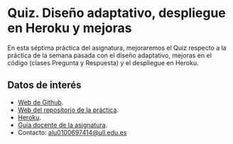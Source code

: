 # Quiz. Diseño adaptativo, despliegue en Heroku y mejoras

En esta séptima práctica del asignatura, mejoraremos el Quiz respecto a la práctica de la semana pasada con el diseño adaptativo, mejoras en el código (clases Pregunta y Respuesta) y el despliegue en Heroku.

## Datos de interés

- [Web de Github](http://alu0100697414.github.io/).
- [Web del repositorio de la práctica](https://github.com/alu0100697414/pr7_STW/tree/master).
- [Heroku](https://quiz-alu0100697414.herokuapp.com/).
- [Guía docente de la asignatura](http://eguia.ull.es/etsii/query.php?codigo=139264512).
- Contacto: alu0100697414@ull.edu.es
